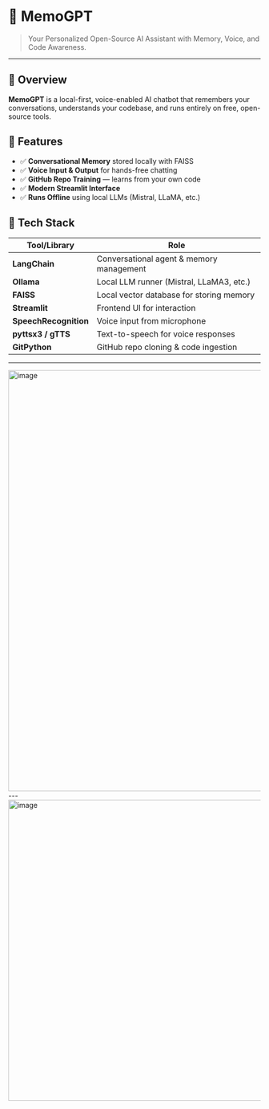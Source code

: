 # 🧠 MemoGPT

> Your Personalized Open-Source AI Assistant with Memory, Voice, and Code Awareness.

---

## 🚀 Overview

**MemoGPT** is a local-first, voice-enabled AI chatbot that remembers your conversations, understands your codebase, and runs entirely on free, open-source tools.

## 🌟 Features

- ✅ **Conversational Memory** stored locally with FAISS  
- ✅ **Voice Input & Output** for hands-free chatting  
- ✅ **GitHub Repo Training** — learns from your own code  
- ✅ **Modern Streamlit Interface**  
- ✅ **Runs Offline** using local LLMs (Mistral, LLaMA, etc.)



## 🧰 Tech Stack

| Tool/Library         | Role                                         |
|----------------------|----------------------------------------------|
| **LangChain**        | Conversational agent & memory management     |
| **Ollama**           | Local LLM runner (Mistral, LLaMA3, etc.)     |
| **FAISS**            | Local vector database for storing memory     |
| **Streamlit**        | Frontend UI for interaction                  |
| **SpeechRecognition**| Voice input from microphone                  |
| **pyttsx3 / gTTS**   | Text-to-speech for voice responses           |
| **GitPython**        | GitHub repo cloning & code ingestion         |

---
<img width="1887" height="839" alt="image" src="https://github.com/user-attachments/assets/a3d4bd9d-3d19-4257-a74b-5cfa0d15b2e9" />
---
<img width="1671" height="600" alt="image" src="https://github.com/user-attachments/assets/7a4d5295-0da0-47f8-9534-4eff282c1607" />


